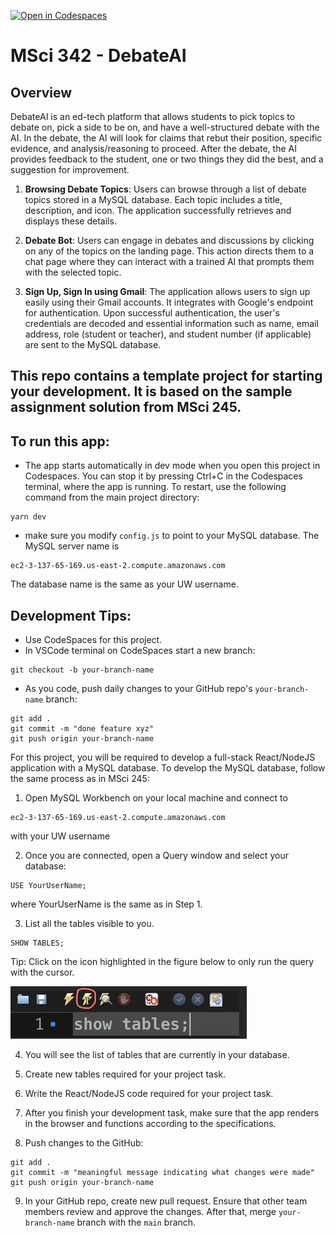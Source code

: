 [![Open in Codespaces](https://classroom.github.com/assets/launch-codespace-7f7980b617ed060a017424585567c406b6ee15c891e84e1186181d67ecf80aa0.svg)](https://classroom.github.com/open-in-codespaces?assignment_repo_id=13372103)

# MSci 342 - DebateAI

## Overview
DebateAI is an ed-tech platform that allows students to pick topics to debate on, pick a side to be on, and have a well-structured debate with the AI. In the debate, the AI will look for claims that rebut their position, specific evidence, and analysis/reasoning to proceed.  After the debate, the AI provides feedback to the student, one or two things they did the best, and a suggestion for improvement. 


1. **Browsing Debate Topics**: Users can browse through a list of debate topics stored in a MySQL database. Each topic includes a title, description, and icon. The application successfully retrieves and displays these details. 

2. **Debate Bot**: Users can engage in debates and discussions by clicking on any of the topics on the landing page. This action directs them to a chat page where they can interact with a trained AI that prompts them with the selected topic.

3. **Sign Up, Sign In using Gmail**: The application allows users to sign up easily using their Gmail accounts. It integrates with Google's endpoint for authentication. Upon successful authentication, the user's credentials are decoded and essential information such as name, email address, role (student or teacher), and student number (if applicable) are sent to the MySQL database. 




## This repo contains a template project for starting your development. It is based on the sample assignment solution from MSci 245.

## To run this app:

- The app starts automatically in dev mode when you open this project in Codespaces. You can stop it by pressing Ctrl+C in the Codespaces terminal, where the app is running. To restart, use the following command from the main project directory:

```
yarn dev
```

- make sure you modify `config.js` to point to your MySQL database. The MySQL server name is

```
ec2-3-137-65-169.us-east-2.compute.amazonaws.com
```
The database name is the same as your UW username.


## Development Tips:

- Use CodeSpaces for this project.
- In VSCode terminal on CodeSpaces start a new branch:

```
git checkout -b your-branch-name
```

- As you code, push daily changes to your GitHub repo's `your-branch-name` branch:

```
git add .
git commit -m "done feature xyz"
git push origin your-branch-name
```

For this project, you will be required to develop a full-stack React/NodeJS application with a MySQL database. To develop the MySQL database, follow the same process as in MSci 245:

1. Open MySQL Workbench on your local machine and connect to

```
ec2-3-137-65-169.us-east-2.compute.amazonaws.com
```

with your UW username

2. Once you are connected, open a Query window and select your database:

```
USE YourUserName;
```

where YourUserName is the same as in Step 1.

3. List all the tables visible to you.

```
SHOW TABLES;
```

Tip: Click on the icon highlighted in the figure below to only run the query with the cursor.

![image](/img/screen1.png)

4. You will see the list of tables that are currently in your database.

5. Create new tables required for your project task.

6. Write the React/NodeJS code required for your project task.

7. After you finish your development task, make sure that the app renders in the browser and functions according to the specifications.

8. Push changes to the GitHub:

```
git add .
git commit -m "meaningful message indicating what changes were made"
git push origin your-branch-name
```

9. In your GitHub repo, create new pull request. Ensure that other team members review and approve the changes. After that, merge `your-branch-name` branch with the `main` branch.

